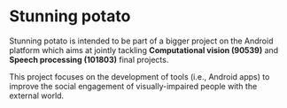 # Stunning potato

Stunning potato is intended to be part of a bigger project on the Android platform which aims at jointly tackling **Computational vision (90539)** and **Speech processing (101803)** final projects.

This project focuses on the development of tools (i.e., Android apps) to improve the social engagement of visually-impaired people with the external world.